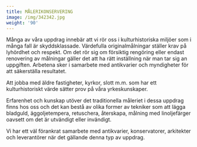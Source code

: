 ```yaml
---
title: MÅLERIKONSERVERING
image: /img/342342.jpg
weight: '90'
---
```

Många av våra uppdrag innebär att vi rör oss i kulturhistoriska miljöer som i många fall är skyddsklassade. Värdefulla originalmålningar ställer krav på lyhördhet och respekt. Om det rör sig om försiktig rengöring eller endast renovering av målningar gäller det att ha rätt inställning när man tar sig an uppgiften. Arbetena sker i samarbete med antikvarier och myndigheter för att säkerställa resultatet.

Att jobba med äldre fastigheter, kyrkor, slott m.m. som har ett kulturhistoriskt värde sätter prov på våra yrkeskunskaper. 

Erfarenhet och kunskap utöver det traditionella måleriet i dessa uppdrag finns hos oss och det kan bestå av olika former av tekniker som att lägga bladguld, äggoljetempera, retuschera, återskapa, målning med linoljefärger oavsett om det är utvändigt eller invändigt.  

Vi har ett väl förankrat samarbete med antikvarier, konservatorer, arkitekter och leverantörer när det gällande denna typ av uppdrag.
